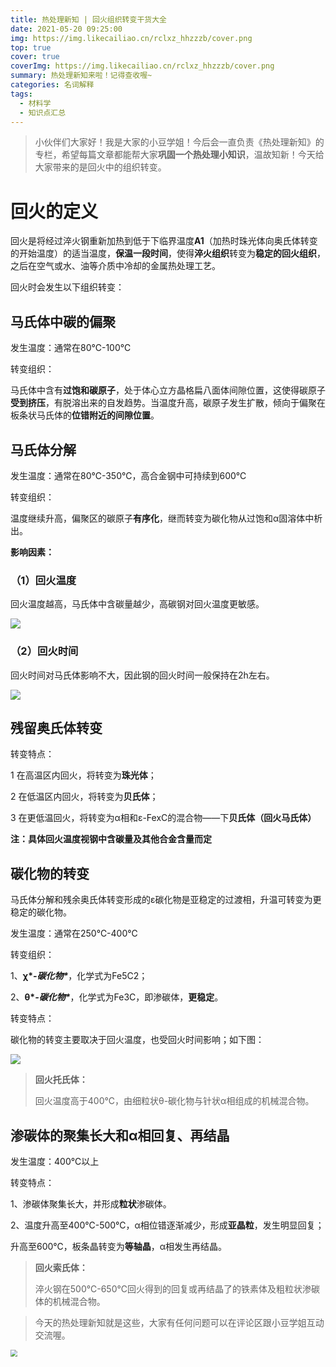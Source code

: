 ```yaml
---
title: 热处理新知 | 回火组织转变干货大全
date: 2021-05-20 09:25:00
img: https://img.likecailiao.cn/rclxz_hhzzzb/cover.png
top: true
cover: true
coverImg: https://img.likecailiao.cn/rclxz_hhzzzb/cover.png
summary: 热处理新知来啦！记得查收喔~
categories: 名词解释
tags:
  - 材料学
  - 知识点汇总
---
```


> 小伙伴们大家好！我是大家的小豆学姐！今后会一直负责《热处理新知》的专栏，希望每篇文章都能帮大家**巩固一个热处理小知识**，温故知新！今天给大家带来的是回火中的组织转变。



# **回火的定义**

回火是将经过淬火钢重新加热到低于下临界温度**A1**（加热时珠光体向奥氏体转变的开始温度）的适当温度，**保温一段时间**，使得**淬火组织**转变为**稳定的回火组织**，之后在空气或水、油等介质中冷却的金属热处理工艺。

回火时会发生以下组织转变：

## **马氏体中碳的偏聚**

发生温度：通常在80℃-100℃

转变组织：

马氏体中含有**过饱和碳原子**，处于体心立方晶格扁八面体间隙位置，这使得碳原子**受到挤压**，有脱溶出来的自发趋势。当温度升高，碳原子发生扩散，倾向于偏聚在板条状马氏体的**位错附近的间隙位置**。



## **马氏体分解**

发生温度：通常在80℃-350℃，高合金钢中可持续到600℃

转变组织：

温度继续升高，偏聚区的碳原子**有序化**，继而转变为碳化物从过饱和α固溶体中析出。

**影响因素：**

### **（1）回火温度**

回火温度越高，马氏体中含碳量越少，高碳钢对回火温度更敏感。

![](https://img.likecailiao.cn/rclxz_hhzzzb/1.png)



### **（2）回火时间**

回火时间对马氏体影响不大，因此钢的回火时间一般保持在2h左右。

![](https://img.likecailiao.cn/rclxz_hhzzzb/2.png)



## **残留奥氏体转变**

转变特点：

1 在高温区内回火，将转变为**珠光体**；

2 在低温区内回火，将转变为**贝氏体**；

3 在更低温回火，将转变为α相和ε-FexC的混合物——下**贝氏体（回火马氏体）**

**注：具体回火温度视钢中含碳量及其他合金含量而定**



## 碳化物的转变

马氏体分解和残余奥氏体转变形成的ε碳化物是亚稳定的过渡相，升温可转变为更稳定的碳化物。

发生温度：通常在250℃-400℃

转变组织：

1、**χ\**-碳化物\****，化学式为Fe5C2；

2、**θ\**-碳化物\****，化学式为Fe3C，即渗碳体，**更稳定**。

转变特点：

碳化物的转变主要取决于回火温度，也受回火时间影响；如下图：

![](https://img.likecailiao.cn/rclxz_hhzzzb/3.png)

> **回火托氏体：**
>
> 回火温度高于400℃，由细粒状θ-碳化物与针状α相组成的机械混合物。



## **渗碳体的聚集长大和α相回复、再结晶**

发生温度：400℃以上

转变特点：

1、渗碳体聚集长大，并形成**粒状**渗碳体。

2、温度升高至400℃-500℃，α相位错逐渐减少，形成**亚晶粒**，发生明显回复；

升高至600℃，板条晶转变为**等轴晶**，α相发生再结晶。

> **回火索氏体：**
>
> 淬火钢在500℃-650℃回火得到的回复或再结晶了的铁素体及粗粒状渗碳体的机械混合物。



> 今天的热处理新知就是这些，大家有任何问题可以在评论区跟小豆学姐互动交流喔。

<img src="https://img.likecailiao.cn/rclxz_hhzzzb/4.jpg" style="zoom:67%;" />

